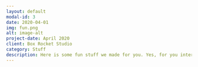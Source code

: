 ```yaml
---
layout: default
modal-id: 3
date: 2020-04-01
img: fun.png
alt: image-alt
project-date: April 2020
client: Box Rocket Studio
category: Stuff
description: Here is some fun stuff we made for you. Yes, for you internet traveler. Go ahead, download it. We're glad you came. 
---
```

